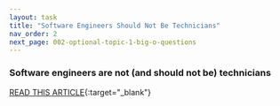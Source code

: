 ```yaml
---
layout: task
title: "Software Engineers Should Not Be Technicians"
nav_order: 2
next_page: 002-optional-topic-1-big-o-questions
---
```

### Software engineers are not (and should not be) technicians
[READ THIS ARTICLE](https://www.haskellforall.com/2024/07/software-engineers-are-not-and-should.html?m=1){:target="_blank"}